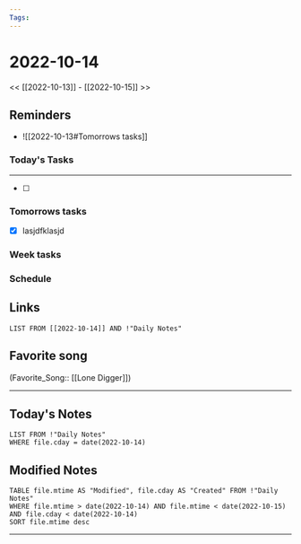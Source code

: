 ```yaml
---
Tags:
---
```

# 2022-10-14
<< [[2022-10-13]] - [[2022-10-15]] >>
## Reminders
- ![[2022-10-13#Tomorrows tasks]]
### Today's Tasks
---
- [ ] 



### Tomorrows tasks
- [x] lasjdfklasjd 
### Week tasks
### Schedule

## Links
```dataview
LIST FROM [[2022-10-14]] AND !"Daily Notes"
```
## Favorite song
(Favorite_Song:: [[Lone Digger]])
___
## Today's Notes
```dataview
LIST FROM !"Daily Notes"
WHERE file.cday = date(2022-10-14)
```
## Modified Notes
```dataview
TABLE file.mtime AS "Modified", file.cday AS "Created" FROM !"Daily Notes" 
WHERE file.mtime > date(2022-10-14) AND file.mtime < date(2022-10-15) AND file.cday < date(2022-10-14)
SORT file.mtime desc
```
___
